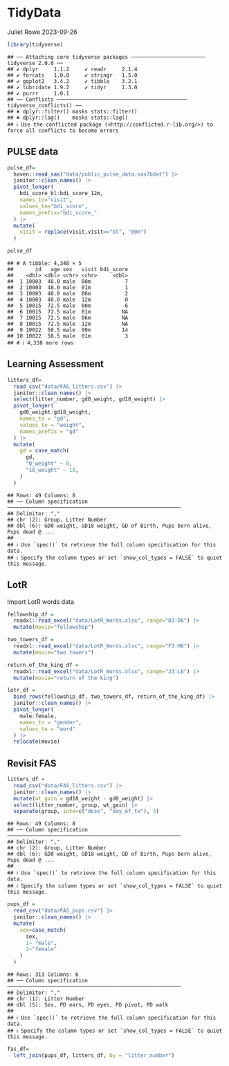 TidyData
================
Juliet Rowe
2023-09-26

``` r
library(tidyverse)
```

    ## ── Attaching core tidyverse packages ──────────────────────── tidyverse 2.0.0 ──
    ## ✔ dplyr     1.1.2     ✔ readr     2.1.4
    ## ✔ forcats   1.0.0     ✔ stringr   1.5.0
    ## ✔ ggplot2   3.4.2     ✔ tibble    3.2.1
    ## ✔ lubridate 1.9.2     ✔ tidyr     1.3.0
    ## ✔ purrr     1.0.1     
    ## ── Conflicts ────────────────────────────────────────── tidyverse_conflicts() ──
    ## ✖ dplyr::filter() masks stats::filter()
    ## ✖ dplyr::lag()    masks stats::lag()
    ## ℹ Use the conflicted package (<http://conflicted.r-lib.org/>) to force all conflicts to become errors

## PULSE data

``` r
pulse_df=
  haven::read_sas("data/public_pulse_data.sas7bdat") |>
  janitor::clean_names() |>
  pivot_longer(
    bdi_score_bl:bdi_score_12m,
    names_to="visit",
    values_to="bdi_score",
    names_prefix="bdi_score_"
  ) |>
  mutate(
    visit = replace(visit,visit=="bl", "00m")
  )

pulse_df
```

    ## # A tibble: 4,348 × 5
    ##       id   age sex   visit bdi_score
    ##    <dbl> <dbl> <chr> <chr>     <dbl>
    ##  1 10003  48.0 male  00m           7
    ##  2 10003  48.0 male  01m           1
    ##  3 10003  48.0 male  06m           2
    ##  4 10003  48.0 male  12m           0
    ##  5 10015  72.5 male  00m           6
    ##  6 10015  72.5 male  01m          NA
    ##  7 10015  72.5 male  06m          NA
    ##  8 10015  72.5 male  12m          NA
    ##  9 10022  58.5 male  00m          14
    ## 10 10022  58.5 male  01m           3
    ## # ℹ 4,338 more rows

## Learning Assessment

``` r
litters_df=
  read_csv("data/FAS_litters.csv") |>
  janitor::clean_names() |>
  select(litter_number, gd0_weight, gd18_weight) |>
  pivot_longer(
    gd0_weight:gd18_weight,
    names_to = "gd",
    values_to = "weight",
    names_prefix = "gd"
  ) |>
  mutate(
    gd = case_match(
      gd,
      "0_weight" ~ 0,
      "18_weight" ~ 18,
    )
  )
```

    ## Rows: 49 Columns: 8
    ## ── Column specification ────────────────────────────────────────────────────────
    ## Delimiter: ","
    ## chr (2): Group, Litter Number
    ## dbl (6): GD0 weight, GD18 weight, GD of Birth, Pups born alive, Pups dead @ ...
    ## 
    ## ℹ Use `spec()` to retrieve the full column specification for this data.
    ## ℹ Specify the column types or set `show_col_types = FALSE` to quiet this message.

## LotR

Import LotR words data

``` r
fellowship_df =
  readxl::read_excel("data/LotR_Words.xlsx", range="B3:D6") |>
  mutate(movie="fellowship")

two_towers_df =
  readxl::read_excel("data/LotR_Words.xlsx", range="F3:H6") |>
  mutate(movie="two towers")

return_of_the_king_df =
  readxl::read_excel("data/LotR_Words.xlsx", range="J3:L6") |>
  mutate(movie="return of the king")

lotr_df =
  bind_rows(fellowship_df, two_towers_df, return_of_the_king_df) |>
  janitor::clean_names() |>
  pivot_longer(
    male:female,
    names_to = "gender",
    values_to = "word"
  ) |>
  relocate(movie)
```

## Revisit FAS

``` r
litters_df =
  read_csv("data/FAS_litters.csv") |>
  janitor::clean_names() |>
  mutate(wt_gain = gd18_weight - gd0_weight) |>
  select(litter_number, group, wt_gain) |>
  separate(group, into=c("dose", "day_of_tx"), 3)
```

    ## Rows: 49 Columns: 8
    ## ── Column specification ────────────────────────────────────────────────────────
    ## Delimiter: ","
    ## chr (2): Group, Litter Number
    ## dbl (6): GD0 weight, GD18 weight, GD of Birth, Pups born alive, Pups dead @ ...
    ## 
    ## ℹ Use `spec()` to retrieve the full column specification for this data.
    ## ℹ Specify the column types or set `show_col_types = FALSE` to quiet this message.

``` r
pups_df = 
  read_csv("data/FAS_pups.csv") |>
  janitor::clean_names() |>
  mutate(
    sex=case_match(
      sex,
      1~ "male",
      2~"female"
    )
  )
```

    ## Rows: 313 Columns: 6
    ## ── Column specification ────────────────────────────────────────────────────────
    ## Delimiter: ","
    ## chr (1): Litter Number
    ## dbl (5): Sex, PD ears, PD eyes, PD pivot, PD walk
    ## 
    ## ℹ Use `spec()` to retrieve the full column specification for this data.
    ## ℹ Specify the column types or set `show_col_types = FALSE` to quiet this message.

``` r
fas_df=
  left_join(pups_df, litters_df, by = "litter_number")
```
